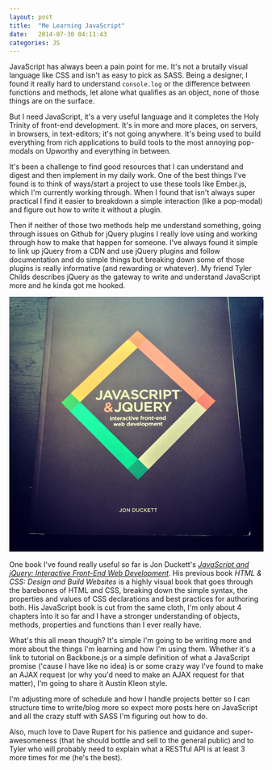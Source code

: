 ```yaml
---
layout: post
title:  "Me Learning JavaScript"
date:   2014-07-30 04:11:43
categories: JS
---
```


JavaScript has always been a pain point for me. It's not a brutally visual language like CSS and isn't as easy to pick as SASS. Being a designer, I found it really hard to understand `console.log` or the difference between functions and methods, let alone what qualifies as an object, none of those things are on the surface.

But I need JavaScript, it's a very useful language and it completes the Holy Trinity of front-end development. It's in more and more places, on servers, in browsers, in text-editors; it's not going anywhere. It's being used to build everything from rich applications to build tools to the most annoying pop-modals on Upworthy and everything in between.

It's been a challenge to find good resources that I can understand and digest and then implement in my daily work. One of the best things I've found is to think of ways/start a project to use these tools like Ember.js, which I'm currently working through. When I found that isn't always super practical I find it easier to breakdown a simple interaction (like a pop-modal) and figure out how to write it without a plugin.


Then if neither of those two methods help me understand something, going through issues on Github for jQuery plugins I really love using and working through how to make that happen for someone. I've always found it simple to link up jQuery from a CDN and use jQuery plugins and follow documentation and do simple things but breaking down some of those plugins is really informative (and rewarding or whatever). My friend Tyler Childs describes jQuery as the gateway to write and understand JavaScript more and he kinda got me hooked.

![](/img/jonduckett.jpg)

One book I've found really useful so far is Jon Duckett's [_JavaScript and jQuery: Interactive Front-End Web Development_](http://www.amazon.com/dp/1118871650/ref=wl_it_dp_o_pC_nS_ttl?_encoding=UTF8&colid=180ZPE1Q3U3UK&coliid=I2T8PVQHSRTAEA). His previous book _HTML & CSS: Design and Build Websites_ is a highly visual book that goes through the barebones of HTML and CSS, breaking down the simple syntax, the properties and values of CSS declarations and best practices for authoring both. His JavaScript book is cut from the same cloth, I'm only about 4 chapters into it so far and I have a stronger understanding of objects, methods, properties and functions than I ever really have.

What's this all mean though? It's simple I'm going to be writing more and more about the things I'm learning and how I'm using them. Whether it's a link to tutorial on Backbone.js or a simple definition of what a JavaScript promise ('cause I have like no idea) is or some crazy way I've found to make an AJAX request (or why you'd need to make an AJAX request for that matter), I'm going to share it Austin Kleon style.

I'm adjusting more of schedule and how I handle projects better so I can structure time to write/blog more so expect more posts here on JavaScript and all the crazy stuff with SASS I'm figuring out how to do.

Also, much love to Dave Rupert for his patience and guidance and super-awesomeness (that he should bottle and sell to the general public) and to Tyler who will probably need to explain what a RESTful API is at least 3 more times for me (he's the best).
